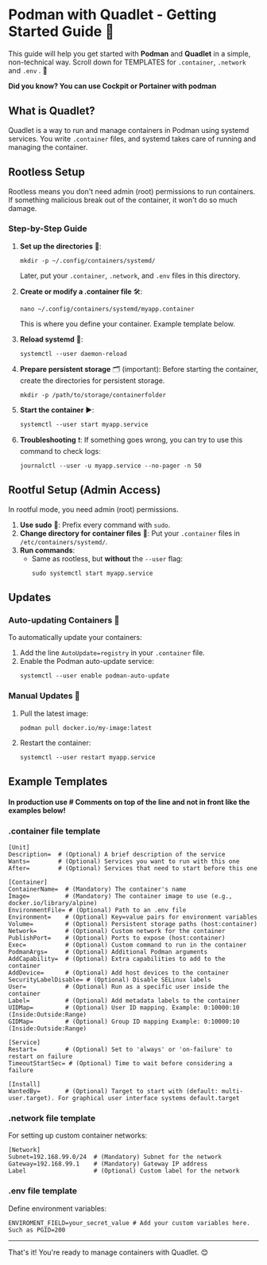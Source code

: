 
# Podman with Quadlet - Getting Started Guide 🐋

This guide will help you get started with **Podman** and **Quadlet** in a simple, non-technical way. Scroll down for TEMPLATES for `.container`, `.network` and `.env` . 🚀

**Did you know? You can use Cockpit or Portainer with podman**

## What is Quadlet?

Quadlet is a way to run and manage containers in Podman using systemd services. You write `.container` files, and systemd takes care of running and managing the container.

## Rootless Setup

Rootless means you don't need admin (root) permissions to run containers. If something malicious break out of the container, it won't do so much damage.

### Step-by-Step Guide

1. **Set up the directories** 📂:
   ```
   mkdir -p ~/.config/containers/systemd/
   ```
   Later, put your `.container`, `.network`, and `.env` files in this directory.

2. **Create or modify a .container file** 🛠️:
   ```
   nano ~/.config/containers/systemd/myapp.container
   ```
   This is where you define your container. Example template below.

3. **Reload systemd** 🔄:
   ```
   systemctl --user daemon-reload
   ```

4. **Prepare persistent storage** 🗂️ (important):
   Before starting the container, create the directories for persistent storage.
   ```
   mkdir -p /path/to/storage/containerfolder
   ```

5. **Start the container** ▶️:
   ```
   systemctl --user start myapp.service
   ```

6. **Troubleshooting** ❗:
   If something goes wrong, you can try to use this command to check logs:
   ```
   journalctl --user -u myapp.service --no-pager -n 50
   ```

## Rootful Setup (Admin Access)

In rootful mode, you need admin (root) permissions.

1. **Use sudo** 🛑: Prefix every command with `sudo`.
2. **Change directory for container files** 📁: Put your `.container` files in `/etc/containers/systemd/`.
3. **Run commands**:
   - Same as rootless, but **without** the `--user` flag:
     ```
     sudo systemctl start myapp.service
     ```

## Updates

### Auto-updating Containers 🔄

To automatically update your containers:

1. Add the line `AutoUpdate=registry` in your `.container` file.
2. Enable the Podman auto-update service:
   ```
   systemctl --user enable podman-auto-update
   ```

### Manual Updates 🔧

1. Pull the latest image:
   ```
   podman pull docker.io/my-image:latest
   ```
2. Restart the container:
   ```
   systemctl --user restart myapp.service
   ```

## Example Templates

#### In production use # Comments on top of the line and not in front like the examples below!

### .container file template

```
[Unit]
Description=  # (Optional) A brief description of the service
Wants=        # (Optional) Services you want to run with this one
After=        # (Optional) Services that need to start before this one

[Container]
ContainerName=  # (Mandatory) The container's name
Image=          # (Mandatory) The container image to use (e.g., docker.io/library/alpine)
EnvironmentFile= # (Optional) Path to an .env file
Environment=    # (Optional) Key=value pairs for environment variables
Volume=         # (Optional) Persistent storage paths (host:container)
Network=        # (Optional) Custom network for the container
PublishPort=    # (Optional) Ports to expose (host:container)
Exec=           # (Optional) Custom command to run in the container
PodmanArgs=     # (Optional) Additional Podman arguments
AddCapability=  # (Optional) Extra capabilities to add to the container
AddDevice=      # (Optional) Add host devices to the container
SecurityLabelDisable= # (Optional) Disable SELinux labels
User=           # (Optional) Run as a specific user inside the container
Label=          # (Optional) Add metadata labels to the container
UIDMap=         # (Optional) User ID mapping. Example: 0:10000:10 (Inside:Outside:Range)
GIDMap=         # (Optional) Group ID mapping Example: 0:10000:10 (Inside:Outside:Range)

[Service]
Restart=        # (Optional) Set to 'always' or 'on-failure' to restart on failure
TimeoutStartSec= # (Optional) Time to wait before considering a failure

[Install]
WantedBy=       # (Optional) Target to start with (default: multi-user.target). For graphical user interface systems default.target
```

### .network file template

For setting up custom container networks:

```
[Network]
Subnet=192.168.99.0/24  # (Mandatory) Subnet for the network
Gateway=192.168.99.1    # (Mandatory) Gateway IP address
Label                   # (Optional) Custom label for the network
```

### .env file template

Define environment variables:

```
ENVIROMENT_FIELD=your_secret_value # Add your custom variables here. Such as PGID=200
```

---

That's it! You're ready to manage containers with Quadlet. 😊
